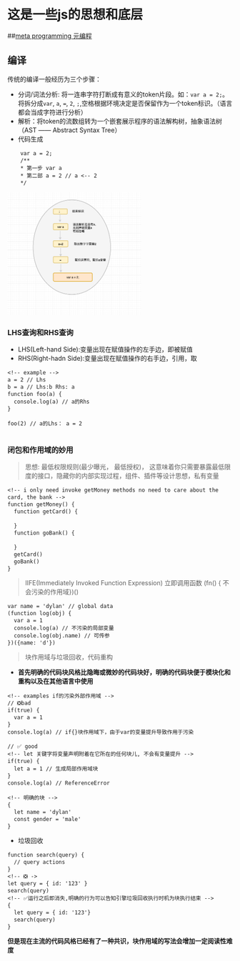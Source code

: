 # 这是一些js的思想和底层

##[meta programming 元编程](/src/js/metaProgramming.md)


## 编译

传统的编译一般经历为三个步骤： 
  * 分词/词法分析: 将一连串字符打断成有意义的token片段。如：`var a = 2;`。将拆分成`var`, `a`, `=`, `2`, `;`,空格根据环境决定是否保留作为一个token标识。（语言都会当成字符进行分析）
  * 解析：将token的流数组转为一个嵌套展示程序的语法解构树，抽象语法树（AST —— Abstract Syntax Tree）
  * 代码生成
  ```
      var a = 2;
      /**
      * 第一步 var a
      * 第二部 a = 2 // a <-- 2
      */
  ```

  <img src="./static/img/ASTVarA=2.png" width="300">

### LHS查询和RHS查询
* LHS(Left-hand Side):变量出现在赋值操作的左手边，即被赋值
* RHS(Right-hadn Side):变量出现在赋值操作的右手边，引用，取
```
<!-- example -->
a = 2 // Lhs
b = a // Lhs:b Rhs: a
function foo(a) {
  console.log(a) // a的Rhs
}

foo(2) // a的Lhs： a = 2
 
```

### 闭包和作用域的妙用

> 思想: 最低权限规则(最少曝光， 最低授权)， 这意味着你只需要暴露最低限度的接口，隐藏你的内部实现过程，组件、插件等设计思想，私有变量

```
<!-- i only need invoke getMoney methods no need to care about the card, the bank -->
function getMoney() {
  function getCard() {
    
  }
  function goBank() {

  }
  getCard()
  goBank()
}

```

> IIFE(Immediately Invoked Function Expression) 立即调用函数 (fn() { 不会污染的作用域})()

```
var name = 'dylan' // global data 
(function log(obj) {
  var a = 1
  console.log(a) // 不污染的局部变量
  console.log(obj.name) // 可传参
})({name: 'd'})

```

> 块作用域与垃圾回收，代码重构
* **首先明确的代码块风格比隐晦或微妙的代码块好，明确的代码块便于模块化和重构以及在其他语言中使用**

```
<!-- examples if的污染外部作用域 -->
// ❎bad 
if(true) {
  var a = 1
}
console.log(a) // if{}块作用域下，由于var的变量提升导致作用于污染

// ✅ good 
<!-- let 关键字将变量声明附着在它所在的任何块儿, 不会有变量提升 -->
if(true) {
  let a = 1 // 生成局部作用域块
}
console.log(a) // ReferenceError

<!-- 明确的块 -->
{
  let name = 'dylan'
  const gender = 'male'
}
```
* 垃圾回收

```
function search(query) {
  // query actions
}
<!-- ❎ ->
let query = { id: '123' }
search(query)
<!-- ✅运行之后即消失,明确的行为可以告知引擎垃圾回收执行时机为块执行结束 -->
{
  let query = { id: '123'}
  search(query)
}

```

**但是现在主流的代码风格已经有了一种共识，块作用域的写法会增加一定阅读性难度**



